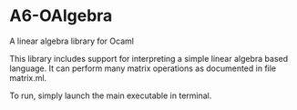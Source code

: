 # A6-OAlgebra
A linear algebra library for Ocaml

This library includes support for interpreting a simple linear algebra based language. It can perform many matrix operations as documented in file matrix.ml.

To run, simply launch the main executable in terminal. 